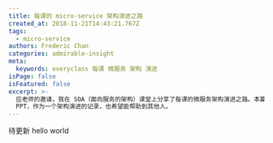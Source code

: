```yaml
---
title: 每课的 micro-service 架构演进之路
created_at: 2018-11-21T14:43:21.767Z
tags:
  - micro-service
authors: Frederic Chan
categories: admirable-insight
meta:
  keywords: everyclass 每课 微服务 架构 演进
isPage: false
isFeatured: false
excerpt: >-
  应老师的邀请，我在 SOA（面向服务的架构）课堂上分享了每课的微服务架构演进之路。本篇文章收录了分享的讲稿和
  PPT，作为一个架构演进的记录，也希望能帮助到其他人。
---
```

待更新
hello world
